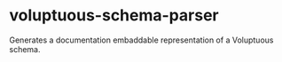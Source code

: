 voluptuous-schema-parser
========================

Generates a documentation embaddable representation of a Voluptuous schema.
